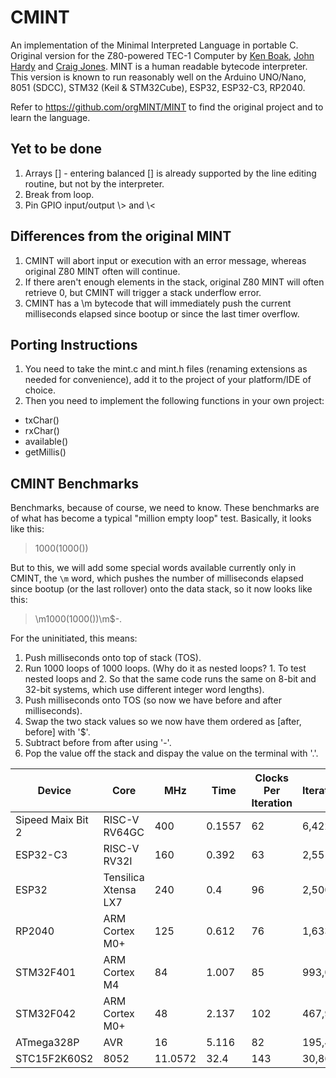 # CMINT
An implementation of the Minimal Interpreted Language in portable C.
Original version for the Z80-powered TEC-1 Computer by [Ken Boak](https://github.com/monsonite), [John Hardy](https://github.com/jhlagado)
and [Craig Jones](https://github.com/crsjones). MINT is a human readable bytecode interpreter.
This version is known to run reasonably well on the Arduino UNO/Nano, 8051 (SDCC), STM32 (Keil & STM32Cube), ESP32, ESP32-C3, RP2040.

Refer to <https://github.com/orgMINT/MINT> to find the original project and to learn the language.

## Yet to be done
1. Arrays [] - entering balanced [] is already supported by the line editing routine, but not by the interpreter.
2. Break from loop.
3. Pin GPIO input/output \\> and \\<

## Differences from the original MINT
1. CMINT will abort input or execution with an error message, whereas original Z80 MINT often will continue.
2. If there aren't enough elements in the stack, original Z80 MINT will often retrieve 0, but CMINT will trigger a stack underflow error.
3. CMINT has a \\m bytecode that will immediately push the current milliseconds elapsed since bootup or since the last timer overflow.

## Porting Instructions
1. You need to take the mint.c and mint.h files (renaming extensions as needed for convenience), add it to the project of your platform/IDE of choice.
2. Then you need to implement the following functions in your own project:
- txChar()
- rxChar()
- available()
- getMillis()

## CMINT Benchmarks
Benchmarks, because of course, we need to know. These benchmarks are of what has become a typical "million empty loop" test. Basically, it looks like this:

> 1000(1000())

But to this, we will add some special words available currently only in CMINT, the ```\m``` word, which pushes the number of milliseconds elapsed since bootup
(or the last rollover) onto the data stack, so it now looks like this:

>\m1000(1000())\m$-.

For the uninitiated, this means:
1. Push milliseconds onto top of stack (TOS).
2. Run 1000 loops of 1000 loops. (Why do it as nested loops? 1. To test nested loops and 2. So that the same code runs the same on 8-bit and 32-bit systems, which use different integer word lengths).
3. Push milliseconds onto TOS (so now we have before and after milliseconds).
4. Swap the two stack values so we now have them ordered as [after, before] with '$'.
5. Subtract before from after using '-'.
6. Pop the value off the stack and dispay the value on the terminal with '.'.

| Device | Core | MHz | Time | Clocks Per Iteration | Iterations/s |
| ------ | ---- | --- | ---- | -------------------- | ------------ |
| Sipeed Maix Bit 2 | RISC-V RV64GC | 400 | 0.1557 | 62 |  6,422,607 |
| ESP32-C3 | RISC-V RV32I | 160 | 0.392 | 63 |  2,551,020 |
| ESP32 | Tensilica Xtensa LX7 | 240 | 0.4 | 96 |  2,500,000 |
| RP2040 | ARM Cortex M0+ | 125 | 0.612 | 76 |  1,633,986 |
| STM32F401 | ARM Cortex M4 | 84 | 1.007 | 85 |  993,048 |
| STM32F042 | ARM Cortex M0+ | 48 | 2.137 | 102 |  467,945 |
| ATmega328P | AVR | 16 | 5.116 | 82 |  195,465 |
| STC15F2K60S2 | 8052 | 11.0572 | 32.4 | 143 |  30,864 |
